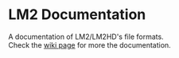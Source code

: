 # LM2 Documentation
A documentation of LM2/LM2HD's file formats.<br>
Check the [wiki page](https://github.com/Gadd-Modding-Inc/LM2-Documentation/wiki) for more the documentation.